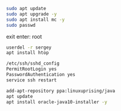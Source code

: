 ```sh
sudo apt update
sudo apt upgrade -y
sudo apt install mc -y
sudo passwd
```
exit
enter: root
```sh
userdel -r sergey
apt install htop
```
```sh
/etc/ssh/sshd_config
PermitRootLogin yes
PasswordAuthentication yes
service ssh restart
```
```sh
add-apt-repository ppa:linuxuprising/java
apt update
apt install oracle-java10-installer -y
```
